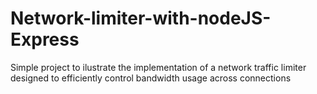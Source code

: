 # Network-limiter-with-nodeJS-Express
Simple project to ilustrate the implementation of a network traffic limiter designed to efficiently control bandwidth usage across connections
